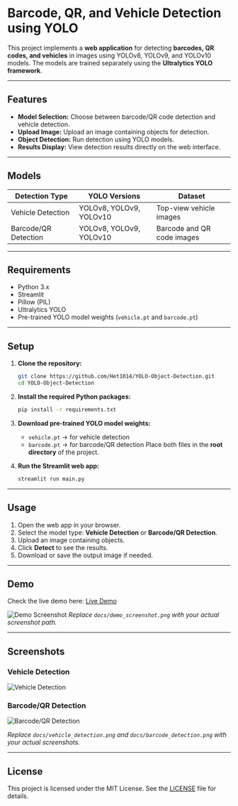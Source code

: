 # Barcode, QR, and Vehicle Detection using YOLO

This project implements a **web application** for detecting **barcodes, QR codes, and vehicles** in images using YOLOv8, YOLOv9, and YOLOv10 models. The models are trained separately using the **Ultralytics YOLO framework**.

---

## Features

* **Model Selection:** Choose between barcode/QR code detection and vehicle detection.
* **Upload Image:** Upload an image containing objects for detection.
* **Object Detection:** Run detection using YOLO models.
* **Results Display:** View detection results directly on the web interface.

---

## Models

| Detection Type       | YOLO Versions           | Dataset                    |
| -------------------- | ----------------------- | -------------------------- |
| Vehicle Detection    | YOLOv8, YOLOv9, YOLOv10 | Top-view vehicle images    |
| Barcode/QR Detection | YOLOv8, YOLOv9, YOLOv10 | Barcode and QR code images |

---

## Requirements

* Python 3.x
* Streamlit
* Pillow (PIL)
* Ultralytics YOLO
* Pre-trained YOLO model weights (`vehicle.pt` and `barcode.pt`)

---

## Setup

1. **Clone the repository:**

   ```bash
   git clone https://github.com/Het1014/YOLO-Object-Detection.git
   cd YOLO-Object-Detection
   ```

2. **Install the required Python packages:**

   ```bash
   pip install -r requirements.txt
   ```

3. **Download pre-trained YOLO model weights:**

   * `vehicle.pt` → for vehicle detection
   * `barcode.pt` → for barcode/QR detection
     Place both files in the **root directory** of the project.

4. **Run the Streamlit web app:**

   ```bash
   streamlit run main.py
   ```

---

## Usage

1. Open the web app in your browser.
2. Select the model type: **Vehicle Detection** or **Barcode/QR Detection**.
3. Upload an image containing objects.
4. Click **Detect** to see the results.
5. Download or save the output image if needed.

---

## Demo

Check the live demo here: [Live Demo](https://yolo-barcode-vehicle-detection.streamlit.app/)

![Demo Screenshot](docs/demo_screenshot.png)
*Replace `docs/demo_screenshot.png` with your actual screenshot path.*

---

## Screenshots

### Vehicle Detection

![Vehicle Detection](docs/vehicle_detection.png)

### Barcode/QR Detection

![Barcode/QR Detection](docs/barcode_detection.png)

*Replace `docs/vehicle_detection.png` and `docs/barcode_detection.png` with your actual screenshots.*

---

## License

This project is licensed under the MIT License. See the [LICENSE](LICENSE) file for details.
